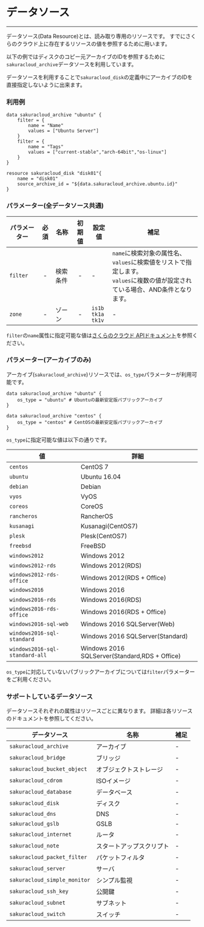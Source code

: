 # データソース

---

データソース(Data Resource)とは、読み取り専用のリソースです。
すでにさくらのクラウド上に存在するリソースの値を参照するために用います。

以下の例ではディスクのコピー元アーカイブのIDを参照するために
`sakuracloud_archive`データソースを利用しています。

データソースを利用することで`sakuracloud_disk`の定義中にアーカイブのIDを直接指定しないように出来ます。

### 利用例

```hcl
data sakuracloud_archive "ubuntu" {
    filter = {
        name = "Name"
        values = ["Ubuntu Server"]
    }
    filter = {
        name = "Tags"
        values = ["current-stable","arch-64bit","os-linux"]
    }
}

resource sakuracloud_disk "disk01"{
    name = "disk01"
    source_archive_id = "${data.sakuracloud_archive.ubuntu.id}"
}
```

### パラメーター(全データソース共通)

|パラメーター|必須  |名称                |初期値     |設定値 |補足                                          |
|----------|:---:|---------------------|:--------:|------|----------------------------------------------|
| `filter` | -   | 検索条件             | -        | -    | `name`に検索対象の属性名、`values`に検索値をリストで指定します。<br />`values`に複数の値が設定されている場合、AND条件となります。 |
| `zone`   | -   | ゾーン               | -        | `is1b`<br />`tk1a`<br />`tk1v` | - |

`filter`の`name`属性に指定可能な値は[さくらのクラウド APIドキュメント](http://developer.sakura.ad.jp/cloud/api/1.1/)を参照ください。

### パラメーター(アーカイブのみ)

アーカイブ(`sakuracloud_archive`)リソースでは、`os_type`パラメーターが利用可能です。

```hcl
data sakuracloud_archive "ubuntu" {
    os_type = "ubuntu" # Ubuntuの最新安定版パブリックアーカイブ
}

data sakuracloud_archive "centos" {
    os_type = "centos" # CentOSの最新安定版パブリックアーカイブ
}

```

`os_type`に指定可能な値は以下の通りです。

|値|詳細                                          |
|---------------------------|--------------------|
| `centos`                  | CentOS 7|
| `ubuntu`                  | Ubuntu 16.04|
| `debian`                  | Debian |
| `vyos`                    | VyOS|
| `coreos`                  | CoreOS|
| `rancheros`               | RancherOS|
| `kusanagi`                | Kusanagi(CentOS7)|
| `plesk`                   | Plesk(CentOS7)|
| `freebsd`                 | FreeBSD|
| `windows2012`             | Windows 2012|
| `windows2012-rds`         | Windows 2012(RDS)|
| `windows2012-rds-office`  | Windows 2012(RDS + Office)|
| `windows2016`             | Windows 2016|
| `windows2016-rds`         | Windows 2016(RDS)|
| `windows2016-rds-office`  | Windows 2016(RDS + Office)|
| `windows2016-sql-web`     | Windows 2016 SQLServer(Web)|
| `windows2016-sql-standard`| Windows 2016 SQLServer(Standard)|
| `windows2016-sql-standard-all` | Windows 2016 SQLServer(Standard,RDS + Office)|

`os_type`に対応していないパブリックアーカイブについては`filter`パラメーターをご利用ください。

### サポートしているデータソース

データソースそれぞれの属性はリソースごとに異なります。
詳細は各リソースのドキュメントを参照してください。

|データソース                   | 名称                    | 補足                                        |
|------------------------------|------------------------|--------------------------------------------|
| `sakuracloud_archive`        | アーカイブ               | -                                          |
| `sakuracloud_bridge`         | ブリッジ                | -                                          |
| `sakuracloud_bucket_object`  | オブジェクトストレージ    | -                                          |
| `sakuracloud_cdrom`          | ISOイメージ             | -                                          |
| `sakuracloud_database`       | データベース            | -                                          |
| `sakuracloud_disk`           | ディスク                | -                                          |
| `sakuracloud_dns`            | DNS                    | -                                          |
| `sakuracloud_gslb`           | GSLB                   | -                                          |
| `sakuracloud_internet`       | ルータ                | -                                          |
| `sakuracloud_note`           | スタートアップスクリプト   | -                                          |
| `sakuracloud_packet_filter`  | パケットフィルタ         | -                                          |
| `sakuracloud_server`         | サーバ                | -                                          |
| `sakuracloud_simple_monitor` | シンプル監視            | -                                          |
| `sakuracloud_ssh_key`        | 公開鍵                 | -                                          |
| `sakuracloud_subnet`         | サブネット              | -                                          |
| `sakuracloud_switch`         | スイッチ                | -                                          |
